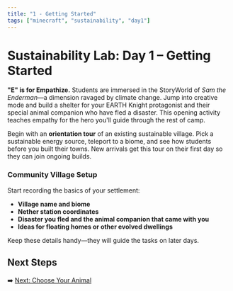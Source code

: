 ```yaml
---
title: "1 - Getting Started"
tags: ["minecraft", "sustainability", "day1"]
---
```

# Sustainability Lab: Day 1 – Getting Started

**"E" is for Empathize.** Students are immersed in the StoryWorld of *Sam the Enderman*—a dimension ravaged by climate change. Jump into creative mode and build a shelter for your EARTH Knight protagonist and their special animal companion who have fled a disaster. This opening activity teaches empathy for the hero you'll guide through the rest of camp.

Begin with an **orientation tour** of an existing sustainable village. Pick a sustainable energy source, teleport to a biome, and see how students before you built their towns. New arrivals get this tour on their first day so they can join ongoing builds.

### Community Village Setup

Start recording the basics of your settlement:

- **Village name and biome**
- **Nether station coordinates**
- **Disaster you fled and the animal companion that came with you**
- **Ideas for floating homes or other evolved dwellings**

Keep these details handy—they will guide the tasks on later days.

## Next Steps

➡️ [Next: Choose Your Animal](/sustainability_lab/Day-1/01_choose_animal)
